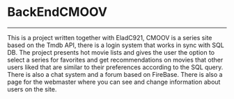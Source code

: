 # BackEndCMOOV
***
This is a project written together with EladC921, CMOOV is a series site based on the Tmdb API, 
there is a login system that works in sync with SQL DB. The project presents hot movie lists and gives the user the option to select a series for favorites and get recommendations on movies that other users liked that are similar to their preferences according to the SQL query.
There is also a chat system and a forum based on FireBase.
There is also a page for the webmaster where you can see and change information about users on the site. 
